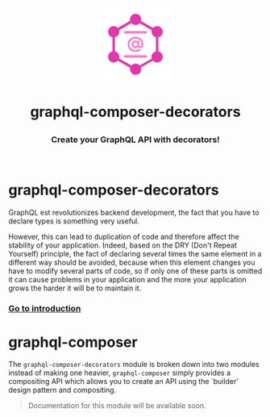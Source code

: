 <p align="center">
  <img src="https://raw.githubusercontent.com/OwenCalvin/graphql-composer-decorators/master/docs/.vuepress/public/logo.png" width="150px">
  <h1 align="center">
    <p align="center">
      graphql-composer-decorators
    </p>
    <h3 align="center">
      Create your GraphQL API with decorators!
    </h3>
  </h1>
  <br/>
</p>


# graphql-composer-decorators
GraphQL est revolutionizes backend development, the fact that you have to declare types is something very useful.  

However, this can lead to duplication of code and therefore affect the stability of your application. Indeed, based on the DRY (Don't Repeat Yourself) principle, the fact of declaring several times the same element in a different way should be avoided, because when this element changes you have to modify several parts of code, so if only one of these parts is omitted it can cause problems in your application and the more your application grows the harder it will be to maintain it.

### [Go to introduction](/intro/introduction)

# graphql-composer
The `graphql-composer-decorators` module is broken down into two modules instead of making one heavier, `graphql-composer` simply provides a compositing API which allows you to create an API using the `builder' design pattern and compositing.
> Documentation for this module will be available soon.
